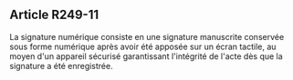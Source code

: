 Article R249-11
----
La signature numérique consiste en une signature manuscrite conservée sous forme
numérique après avoir été apposée sur un écran tactile, au moyen d'un appareil
sécurisé garantissant l'intégrité de l'acte dès que la signature a été
enregistrée.
